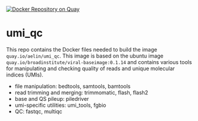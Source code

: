 [![Docker Repository on Quay](https://quay.io/repository/aelin/umi_qc/status "Docker Repository on Quay")](https://quay.io/repository/aelin/umi_qc)

# umi_qc
This repo contains the Docker files needed to build the image `quay.io/aelin/umi_qc`. This image is based on the ubuntu
image `quay.io/broadinstitute/viral-baseimage:0.1.14` and contains various tools for manipulating and checking quality of reads and unique molecular indices (UMIs).

 - file manipulation: bedtools, samtools, bamtools
 - read trimming and merging: trimmomatic, flash, flash2
 - base and QS pileup: piledriver
 - umi-specific utilities: umi_tools, fgbio
 - QC: fastqc, multiqc
